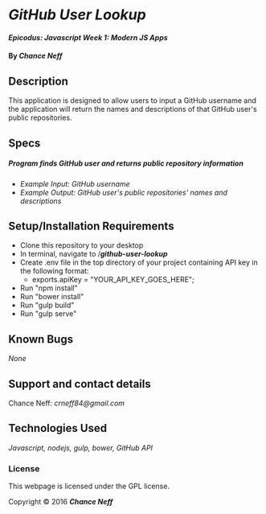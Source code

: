# _GitHub User Lookup_

#### _Epicodus: Javascript Week 1: Modern JS Apps_

#### By _**Chance Neff**_

## Description

This application is designed to allow users to input a GitHub username and the application will return the names and descriptions of that GitHub user's public repositories.

## Specs

##### Program finds GitHub user and returns public repository information

* _Example Input: GitHub username_
* _Example Output: GitHub user's public repositories' names and descriptions_

## Setup/Installation Requirements

* Clone this repository to your desktop
* In terminal, navigate to /**_github-user-lookup_**
* Create .env file in the top directory of your project containing API key in the following format:
  * exports.apiKey = "YOUR_API_KEY_GOES_HERE";
* Run "npm install"
* Run "bower install"
* Run "gulp build"
* Run "gulp serve"

## Known Bugs

_None_

## Support and contact details

Chance Neff: _crneff84@gmail.com_

## Technologies Used

_Javascript, nodejs, gulp, bower, GitHub API_

### License

This webpage is licensed under the GPL license.

Copyright &copy; 2016 **_Chance Neff_**
